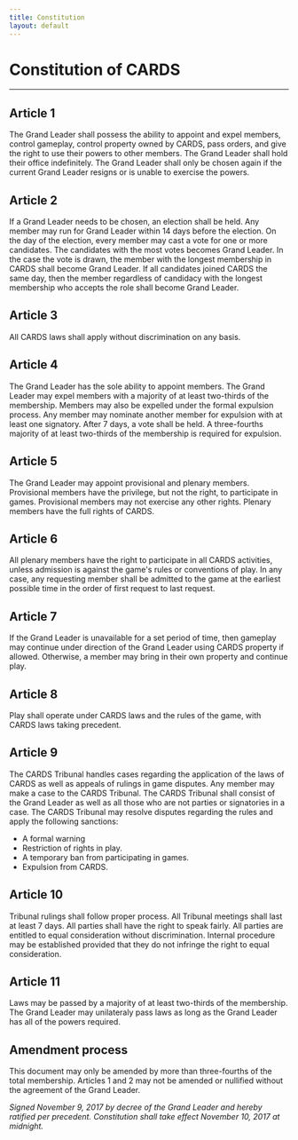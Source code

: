 ```yaml
---
title: Constitution
layout: default
---
```

# Constitution of CARDS

---

## Article 1
The Grand Leader shall possess the ability to appoint and expel members, control gameplay, control property owned by CARDS, pass orders, and give the right to use their powers to other members. The Grand Leader shall hold their office indefinitely. The Grand Leader shall only be chosen again if the current Grand Leader resigns or is unable to exercise the powers.

## Article 2
If a Grand Leader needs to be chosen, an election shall be held. Any member may run for Grand Leader within 14 days before the election. On the day of the election, every member may cast a vote for one or more candidates. The candidates with the most votes becomes Grand Leader. In the case the vote is drawn, the member with the longest membership in CARDS shall become Grand Leader. If all candidates joined CARDS the same day, then the member regardless of candidacy with the longest membership who accepts the role shall become Grand Leader.

## Article 3
All CARDS laws shall apply without discrimination on any basis.

## Article 4
The Grand Leader has the sole ability to appoint members. The Grand Leader may expel members with a majority of at least two-thirds of the membership. Members may also be expelled under the formal expulsion process. Any member may nominate another member for expulsion with at least one signatory. After 7 days, a vote shall be held. A three-fourths majority of at least two-thirds of the membership is required for expulsion.

## Article 5
The Grand Leader may appoint provisional and plenary members. Provisional members have the privilege, but not the right, to participate in games. Provisional members may not exercise any other rights. Plenary members have the full rights of CARDS.

## Article 6
All plenary members have the right to participate in all CARDS activities, unless admission is against the game's rules or conventions of play. In any case, any requesting member shall be admitted to the game at the earliest possible time in the order of first request to last request.

## Article 7
If the Grand Leader is unavailable for a set period of time, then gameplay may continue under direction of the Grand Leader using CARDS property if allowed. Otherwise, a member may bring in their own property and continue play.

## Article 8
Play shall operate under CARDS laws and the rules of the game, with CARDS laws taking precedent.

## Article 9
The CARDS Tribunal handles cases regarding the application of the laws of CARDS as well as appeals of rulings in game disputes. Any member may make a case to the CARDS Tribunal. The CARDS Tribunal shall consist of the Grand Leader as well as all those who are not parties or signatories in a case. The CARDS Tribunal may resolve disputes regarding the rules and apply the following sanctions:
* A formal warning
* Restriction of rights in play.
* A temporary ban from participating in games.
* Expulsion from CARDS.

## Article 10
Tribunal rulings shall follow proper process. All Tribunal meetings shall last at least 7 days. All parties shall have the right to speak fairly. All parties are entitled to equal consideration without discrimination. Internal procedure may be established provided that they do not infringe the right to equal consideration.

## Article 11
Laws may be passed by a majority of at least two-thirds of the membership. The Grand Leader may unilateraly pass laws as long as the Grand Leader has all of the powers required.

## Amendment process
This document may only be amended by more than three-fourths of the total membership. Articles 1 and 2 may not be amended or nullified without the agreement of the Grand Leader.

*Signed November 9, 2017 by decree of the Grand Leader and hereby ratified per precedent. Constitution shall take effect November 10, 2017 at midnight.*
